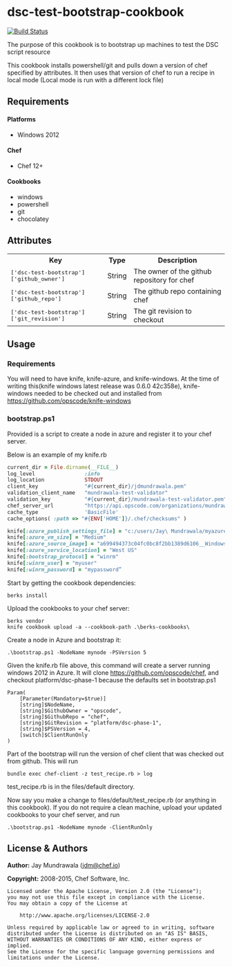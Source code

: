 # dsc-test-bootstrap-cookbook

[![Build Status](https://travis-ci.org/chef-cookbooks/dsc-test-bootstrap.svg?branch=master)](https://travis-ci.org/chef-cookbooks/dsc-test-bootstrap)

The purpose of this cookbook is to bootstrap up machines
to test the DSC script resource

This cookbook installs powershell/git and pulls down
a version of chef specified by attributes. It then
uses that version of chef to run a recipe in local mode (Local mode is run
with a different lock file)


## Requirements
#### Platforms
- Windows 2012

#### Chef
- Chef 12+

#### Cookbooks
- windows
- powershell
- git
- chocolatey


## Attributes

<table>
  <tr>
    <th>Key</th>
    <th>Type</th>
    <th>Description</th>
  </tr>
  <tr>
    <td><tt>['dsc-test-bootstrap']['github_owner']</tt></td>
    <td>String</td>
    <td>The owner of the github repository for chef</td>
  </tr>
  <tr>
    <td><tt>['dsc-test-bootstrap']['github_repo']</tt></td>
    <td>String</td>
    <td>The github repo containing chef</td>
  </tr>
  <tr>
    <td><tt>['dsc-test-bootstrap']['git_revision']</tt></td>
    <td>String</td>
    <td>The git revision to checkout</td>
  </tr>
</table>

## Usage
### Requirements
You will need to have knife, knife-azure, and knife-windows.
At the time of writing this(knife windows latest release was 0.6.0 42c358e),
knife-windows needed to be checked out and installed from
https://github.com/opscode/knife-windows
### bootstrap.ps1

Provided is a script to create a node in azure and register it to your chef server.

Below is an example of my knife.rb
```ruby
current_dir = File.dirname(__FILE__)
log_level                :info
log_location             STDOUT
client_key               "#{current_dir}/jdmundrawala.pem"
validation_client_name   "mundrawala-test-validator"
validation_key           "#{current_dir}/mundrawala-test-validator.pem"
chef_server_url          "https://api.opscode.com/organizations/mundrawala-test"
cache_type               'BasicFile'
cache_options( :path => "#{ENV['HOME']}/.chef/checksums" )

knife[:azure_publish_settings_file] = "c:/users/Jay\ Mundrawala/myazure.publishsettings"
knife[:azure_vm_size] = "Medium"
knife[:azure_source_image] = "a699494373c04fc0bc8f2bb1389d6106__Windows-Server-2012-R2-201407.01-en.us-127GB.vhd"
knife[:azure_service_location] = "West US"
knife[:bootstrap_protocol] = "winrm"
knife[:winrm_user] = "myuser"
knife[:winrm_password] = "mypassword”
```

Start by getting the cookbook dependencies:
```
berks install
```

Upload the cookbooks to your chef server:
```
berks vendor
knife cookbook upload -a --cookbook-path .\berks-cookbooks\
```

Create a node in Azure and bootstrap it:
```
.\bootstrap.ps1 -NodeName mynode -PSVersion 5
```
Given the knife.rb file above, this command will create a server running
windows 2012 in Azure. It will clone https://github.com/opscode/chef, and
checkout platform/dsc-phase-1 because the defaults set in bootstrap.ps1
```
Param(
    [Parameter(Mandatory=$true)]
    [string]$NodeName,
    [string]$GithubOwner = "opscode",
    [string]$GithubRepo = "chef",
    [string]$GitRevision = "platform/dsc-phase-1",
    [string]$PSVersion = 4,
    [switch]$ClientRunOnly
)
```
Part of the bootstrap will run the version of chef client that was checked out
from github. This will run
```
bundle exec chef-client -z test_recipe.rb > log
```
test_recipe.rb is in the files/default directory.

Now say you make a change to files/default/test_recipe.rb (or anything in this
cookbook). If you do not require a clean machine, upload your updated cookbooks
to your chef server, and run
```
.\bootstrap.ps1 -NodeName mynode -ClientRunOnly
```


License & Authors
-----------------

**Author:** Jay Mundrawala (<jdm@chef.io>)

**Copyright:** 2008-2015, Chef Software, Inc.
```
Licensed under the Apache License, Version 2.0 (the "License");
you may not use this file except in compliance with the License.
You may obtain a copy of the License at

    http://www.apache.org/licenses/LICENSE-2.0

Unless required by applicable law or agreed to in writing, software
distributed under the License is distributed on an "AS IS" BASIS,
WITHOUT WARRANTIES OR CONDITIONS OF ANY KIND, either express or implied.
See the License for the specific language governing permissions and
limitations under the License.
```
